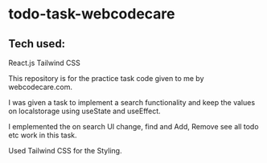 # todo-task-webcodecare
## Tech used:
   React.js
   Tailwind CSS

This repository is for the practice task code given to me by webcodecare.com.

I was given a task to implement a search functionality and keep the values on localstorage using useState and useEffect. 

I emplemented the on search UI change, find  and Add, Remove see all todo etc work in this task.

Used Tailwind CSS for the Styling.
